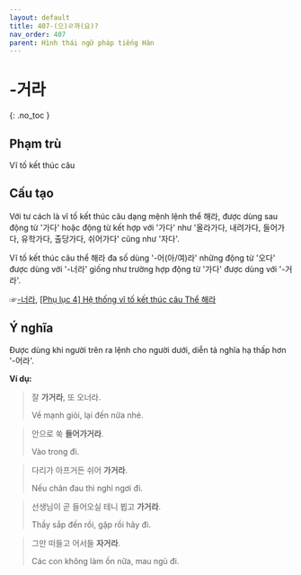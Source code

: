 ```yaml
---
layout: default
title: 407-(으)ㄹ까(요)?
nav_order: 407
parent: Hình thái ngữ pháp tiếng Hàn
---
```


# -거라
{: .no_toc }

## Phạm trù

Vĩ tố kết thúc câu

## Cấu tạo

Với tư cách là vĩ tố kết thúc câu dạng mệnh lệnh thể 해라, được dùng sau động từ '가다' hoặc động từ kết hợp với '가다' như '올라가다, 내려가다, 들어가다, 유학가다, 출당가다, 쉬어가다' cũng như '자다'.

Vĩ tố kết thúc câu thể 해라 đa số dùng '-어(아/여)라' những động từ '오다' được dùng với '-너라' giống như trường hợp động từ '가다' được dùng với '-거라'.

☞[-너라](/docs/hinh-thai-ngu-phap-tieng-han/-너라), [\[Phụ lục 4\] Hệ thống vĩ tố kết thúc câu Thể 해라](/docs/phu-luc/phu-luc-4-he-thong-vi-to-ket-thuc-cau)

## Ý nghĩa

Được dùng khi người trên ra lệnh cho người dưới, diễn tả nghĩa hạ thấp hơn '-어라'.

**Ví dụ:**

> 잘 **가거라**, 또 오너라.
>
> Về mạnh giỏi, lại đến nữa nhé.

> 안으로 쑥 **들어가거라**.
>
> Vào trong đi.

> 다리가 아프거든 쉬어 **가거라**.
>
> Nếu chân đau thì nghỉ ngơi đi.

> 선생님이 곧 들어오실 테니 뵙고 **가거라**.
>
> Thầy sắp đến rồi, gặp rồi hãy đi.

> 그만 떠들고 어서들 **자거라**.
>
> Các con không làm ồn nữa, mau ngủ đi.